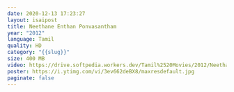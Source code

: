 ```yaml
---
date: 2020-12-13 17:23:27
layout: isaipost
title: Neethane Enthan Ponvasantham
year: "2012"
language: Tamil
quality: HD
category: "{{slug}}"
size: 400 MB
video: https://drive.softpedia.workers.dev/Tamil%2520Movies/2012/Neethaane%2520En%2520Ponvasantham%2520(2012)?rootId=0AHf2pL07ONScUk9PVA
poster: https://i.ytimg.com/vi/3ev662deBX8/maxresdefault.jpg
paginate: false
---
```

